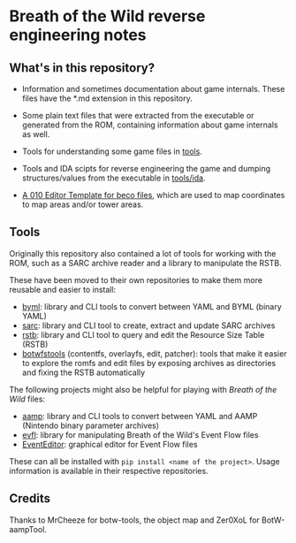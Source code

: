 # Breath of the Wild reverse engineering notes

## What's in this repository?

* Information and sometimes documentation about game internals. These files have the \*.md extension
in this repository.

* Some plain text files that were extracted from the executable or generated from the ROM,
containing information about game internals as well.

* Tools for understanding some game files in [tools](tools/).

* Tools and IDA scipts for reverse engineering the game and dumping structures/values
from the executable in [tools/ida](tools/ida).

* [A 010 Editor Template for beco files](tools/beco.bt), which are used to map coordinates to
map areas and/or tower areas.

## Tools

Originally this repository also contained a lot of tools for working with the ROM,
such as a SARC archive reader and a library to manipulate the RSTB.

These have been moved to their own repositories to make them more reusable and easier to install:

* [byml](https://github.com/leoetlino/byml-v2): library and CLI tools to convert between YAML and BYML (binary YAML)
* [sarc](https://github.com/leoetlino/sarc): library and CLI tool to create, extract and update SARC archives
* [rstb](https://github.com/leoetlino/rstb): library and CLI tool to query and edit the Resource
Size Table (RSTB)
* [botwfstools](https://github.com/leoetlino/botwfstools) (contentfs, overlayfs, edit, patcher):
tools that make it easier to explore the romfs and edit files by exposing archives as directories
and fixing the RSTB automatically

The following projects might also be helpful for playing with *Breath of the Wild* files:

* [aamp](https://github.com/leoetlino/aamp): library and CLI tools to convert between YAML and AAMP (Nintendo binary parameter archives)
* [evfl](https://github.com/leoetlino/evfl): library for manipulating Breath of the Wild's Event Flow files
* [EventEditor](https://github.com/leoetlino/event-editor): graphical editor for Event Flow files

These can all be installed with `pip install <name of the project>`. Usage information is available
in their respective repositories.

## Credits
Thanks to MrCheeze for botw-tools, the object map and Zer0XoL for BotW-aampTool.
